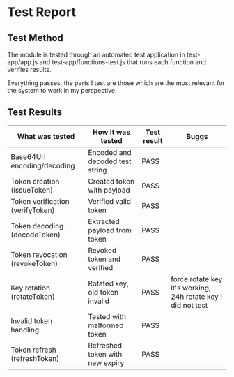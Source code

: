 # Test Report

## Test Method
The module is tested through an automated test application in test-app/app.js and test-app/functions-test.js that runs each function and verifies results.

Everything passes, the parts I test are those which are the most relevant for the system to work in my perspective.

## Test Results

| What was tested                  | How it was tested               | Test result | Buggs |
|-----------------                 |-------------------              |-------------|-------|
| Base64Url encoding/decoding      | Encoded and decoded test string |    PASS     |       |
| Token creation (issueToken)      | Created token with payload      |    PASS     |       |
| Token verification (verifyToken) | Verified valid token            |    PASS     |       |
| Token decoding (decodeToken)     | Extracted payload from token    |    PASS     |       |
| Token revocation (revokeToken)   | Revoked token and verified      |    PASS     |       |
| Key rotation (rotateToken)       | Rotated key, old token invalid  |    PASS     | force rotate key it's working, 24h rotate key I did not test |
| Invalid token handling           | Tested with malformed token     |    PASS     |
| Token refresh (refreshToken) | Refreshed token with new expiry | PASS 
